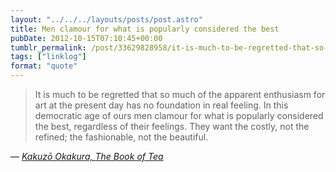 ```yaml
---
layout: "../../../layouts/posts/post.astro"
title: Men clamour for what is popularly considered the best
pubDate: 2012-10-15T07:10:45+00:00
tumblr_permalink: /post/33629828958/it-is-much-to-be-regretted-that-so-much-of-the
tags: ["linklog"]
format: "quote"
---
```


> It is much to be regretted that so much of the apparent enthusiasm for art at the present day has no foundation in real feeling. In this democratic age of ours men clamour for what is popularly considered the best, regardless of their feelings. They want the costly, not the refined; the fashionable, not the beautiful.

— <cite>[Kakuzō Okakura, _The Book of Tea_](https://www.goodreads.com/book/show/904538.The_Book_of_Tea)</cite>
